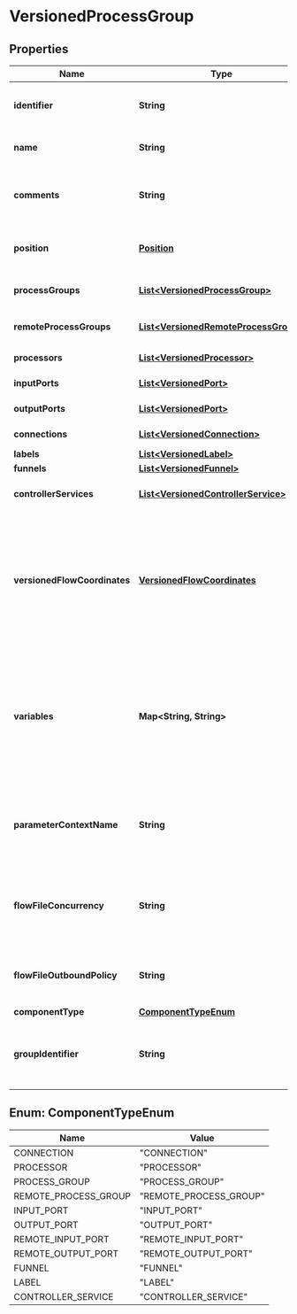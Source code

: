 
# VersionedProcessGroup

## Properties
Name | Type | Description | Notes
------------ | ------------- | ------------- | -------------
**identifier** | **String** | The component&#39;s unique identifier |  [optional]
**name** | **String** | The component&#39;s name |  [optional]
**comments** | **String** | The user-supplied comments for the component |  [optional]
**position** | [**Position**](Position.md) | The component&#39;s position on the graph |  [optional]
**processGroups** | [**List&lt;VersionedProcessGroup&gt;**](VersionedProcessGroup.md) | The child Process Groups |  [optional]
**remoteProcessGroups** | [**List&lt;VersionedRemoteProcessGroup&gt;**](VersionedRemoteProcessGroup.md) | The Remote Process Groups |  [optional]
**processors** | [**List&lt;VersionedProcessor&gt;**](VersionedProcessor.md) | The Processors |  [optional]
**inputPorts** | [**List&lt;VersionedPort&gt;**](VersionedPort.md) | The Input Ports |  [optional]
**outputPorts** | [**List&lt;VersionedPort&gt;**](VersionedPort.md) | The Output Ports |  [optional]
**connections** | [**List&lt;VersionedConnection&gt;**](VersionedConnection.md) | The Connections |  [optional]
**labels** | [**List&lt;VersionedLabel&gt;**](VersionedLabel.md) | The Labels |  [optional]
**funnels** | [**List&lt;VersionedFunnel&gt;**](VersionedFunnel.md) | The Funnels |  [optional]
**controllerServices** | [**List&lt;VersionedControllerService&gt;**](VersionedControllerService.md) | The Controller Services |  [optional]
**versionedFlowCoordinates** | [**VersionedFlowCoordinates**](VersionedFlowCoordinates.md) | The coordinates where the remote flow is stored, or null if the Process Group is not directly under Version Control |  [optional]
**variables** | **Map&lt;String, String&gt;** | The Variables in the Variable Registry for this Process Group (not including any ancestor or descendant Process Groups) |  [optional]
**parameterContextName** | **String** | The name of the parameter context used by this process group |  [optional]
**flowFileConcurrency** | **String** | The configured FlowFile Concurrency for the Process Group |  [optional]
**flowFileOutboundPolicy** | **String** | The FlowFile Outbound Policy for the Process Group |  [optional]
**componentType** | [**ComponentTypeEnum**](#ComponentTypeEnum) |  |  [optional]
**groupIdentifier** | **String** | The ID of the Process Group that this component belongs to |  [optional]


<a name="ComponentTypeEnum"></a>
## Enum: ComponentTypeEnum
Name | Value
---- | -----
CONNECTION | &quot;CONNECTION&quot;
PROCESSOR | &quot;PROCESSOR&quot;
PROCESS_GROUP | &quot;PROCESS_GROUP&quot;
REMOTE_PROCESS_GROUP | &quot;REMOTE_PROCESS_GROUP&quot;
INPUT_PORT | &quot;INPUT_PORT&quot;
OUTPUT_PORT | &quot;OUTPUT_PORT&quot;
REMOTE_INPUT_PORT | &quot;REMOTE_INPUT_PORT&quot;
REMOTE_OUTPUT_PORT | &quot;REMOTE_OUTPUT_PORT&quot;
FUNNEL | &quot;FUNNEL&quot;
LABEL | &quot;LABEL&quot;
CONTROLLER_SERVICE | &quot;CONTROLLER_SERVICE&quot;



